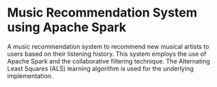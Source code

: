 
# Music Recommendation System using Apache Spark

A music recommendation system to recommend new musical artists to users based on their listening history. This system employs the use of Apache Spark and the collaborative filtering technique. The Alternating Least Squares (ALS) learning algorithm is used for the underlying implementation. 
